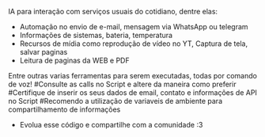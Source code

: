IA para interação com serviços usuais do cotidiano, dentre elas: 
- Automação no envio de e-mail, mensagem via WhatsApp ou telegram
- Informações de sistemas, bateria, temperatura
- Recursos de mídia como reprodução de vídeo no YT, Captura de tela, salvar paginas
- Leitura de paginas da WEB e PDF

Entre outras varias ferramentas para serem executadas, todas por comando de voz! 
#Consulte as calls no Script e altere da maneira como preferir
#Certifique de inserir os seus dados de email, contato e informações de API no Script 
#Recomendo a utilização de variaveis de ambiente para compartilhamento de informações

- Evolua esse código e compartilhe com a comunidade :3 